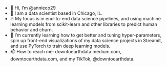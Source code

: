 - 👋 Hi, I’m @annieco29
- 👀 I am a data scientist based in Chicago, IL.
- 🔥 My focus is in end-to-end data science pipelines, and using machine learning models from scikit-learn and other libraries to predict human behavior and churn.
- 🌱 I’m currently learning how to get better and tuning hyper-parameters, spin up front-end visualizations of my data science projects in Streamit, and use PyTorch to train deep learning models.
- 📫 How to reach me: downtoearthdata.medium.com, downtoearthdata.com, and my TikTok, @downtoearthdata.

<!---
annieco29/annieco29 is a ✨ special ✨ repository because its `README.md` (this file) appears on your GitHub profile.
You can click the Preview link to take a look at your changes.
--->

